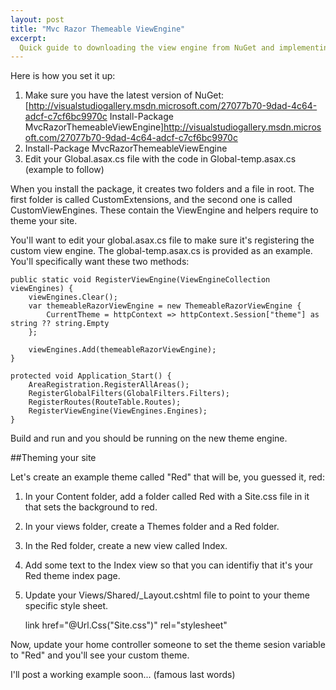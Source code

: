 ```yaml
---
layout: post
title: "Mvc Razor Themeable ViewEngine"
excerpt:
  Quick guide to downloading the view engine from NuGet and implementing it on your MVC3 site.
---
```


Here is how you set it up:

1. Make sure you have the latest version of NuGet: [http://visualstudiogallery.msdn.microsoft.com/27077b70-9dad-4c64-adcf-c7cf6bc9970c
Install-Package MvcRazorThemeableViewEngine]http://visualstudiogallery.msdn.microsoft.com/27077b70-9dad-4c64-adcf-c7cf6bc9970c
2. Install-Package MvcRazorThemeableViewEngine
3. Edit your Global.asax.cs file with the code in Global-temp.asax.cs (example to follow)

When you install the package, it creates two folders and a file in root. The first folder is called CustomExtensions, and the second one is called CustomViewEngines. These contain the ViewEngine and helpers require to theme your site.

You'll want to edit your global.asax.cs file to make sure it's registering the custom view engine. The global-temp.asax.cs is provided as an example. You'll specifically want these two methods:

	public static void RegisterViewEngine(ViewEngineCollection viewEngines) {
		viewEngines.Clear();
        var themeableRazorViewEngine = new ThemeableRazorViewEngine {
			CurrentTheme = httpContext => httpContext.Session["theme"] as string ?? string.Empty
		};

        viewEngines.Add(themeableRazorViewEngine);
    }

	protected void Application_Start() {
        AreaRegistration.RegisterAllAreas();
        RegisterGlobalFilters(GlobalFilters.Filters);
        RegisterRoutes(RouteTable.Routes);
        RegisterViewEngine(ViewEngines.Engines);
    }

Build and run and you should be running on the new theme engine.

##Theming your site

Let's create an example theme called "Red" that will be, you guessed it, red:

1. In your Content folder, add a folder called Red with a Site.css file in it that sets the background to red.
2. In your views folder, create a Themes folder and a Red folder.
3. In the Red folder, create a new view called Index.
4. Add some text to the Index view so that you can identifiy that it's your Red theme index page.
5. Update your Views/Shared/_Layout.cshtml file to point to your theme specific style sheet.

	link href="@Url.Css("Site.css")" rel="stylesheet"

Now, update your home controller someone to set the theme sesion variable to "Red" and you'll see your custom theme.

I'll post a working example soon... (famous last words)